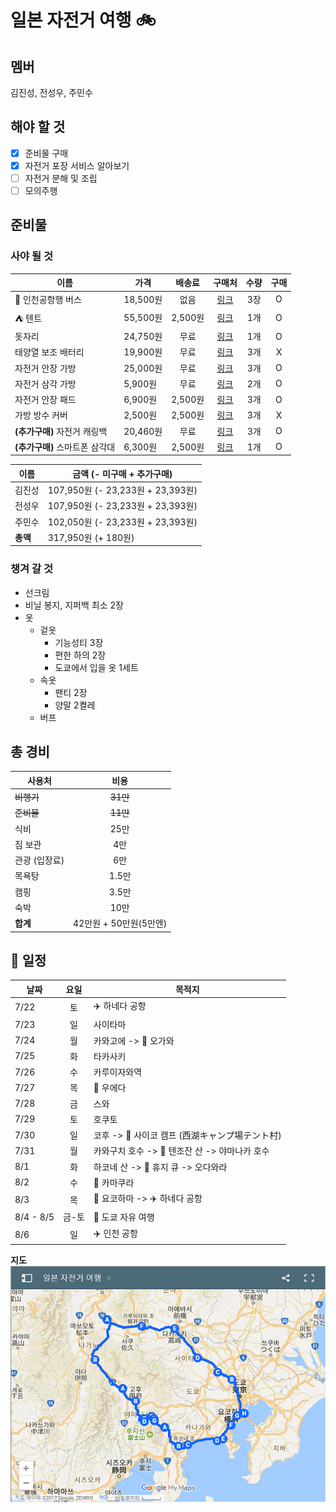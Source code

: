 # 일본 자전거 여행 :bike:

## 멤버
김진성, 전성우, 주민수

## 해야 할 것
- [x] 준비물 구매
- [x] 자전거 포장 서비스 알아보기
- [ ] 자전거 분해 및 조립
- [ ] 모의주행

## 준비물 

### 사야 될 것
|이름|가격|배송료|구매처|수량|구매|
|-|-|:-:|:-:|:-:|:-:|
|:bus: 인천공항행 버스|18,500원|없음|[링크](https://txbus.t-money.co.kr)|3장|O|
|:tent: 텐트|55,500원|2,500원|[링크](http://11st.kr/QR/P/1336351783)|1개|O|
|돗자리|24,750원|무료|[링크](https://www.coupang.com/vp/products/6528434)|1개|O|
|태양열 보조 배터리|19,900원|무료|[링크](http://gmkt.kr/gz6rNm)|3개|X|
|자전거 안장 가방|25,000원|무료|[링크](https://www.coupang.com/vp/products/6763475)|3개|O|
|자전거 삼각 가방|5,900원|무료|[링크](https://www.coupang.com/vp/products/2553388)|2개|O|
|자전거 안장 패드|6,900원|2,500원|[링크](http://item.gmarket.co.kr/Item?goodscode=205549181&search_keyword)|3개|O|
|가방 방수 커버|2,500원|2,500원|[링크](https://www.coupang.com/vp/products/21377233)|3개|X|
|**(추가구매)** 자전거 캐링백|20,460원|무료|[링크](http://11st.kr/QR/P/1656986601)|3개|O|
|**(추가구매)** 스마트폰 삼각대|6,300원|2,500원|[링크](http://storefarm.naver.com/biso2/products/752912146)|1개|O|

|이름|금액 (- 미구매 + 추가구매) |
|-|-|
|김진성|107,950원 (- 23,233원 + 23,393원)|
|전성우|107,950원 (- 23,233원 + 23,393원)|
|주민수|102,050원 (- 23,233원 + 23,393원)|
|**총액**|317,950원 (+ 180원)|

### 챙겨 갈 것
* 선크림
* 비닐 봉지, 지퍼백 최소 2장
* 옷
    * 겉옷
        * 기능성티 3장
        * 편한 하의 2장
        * 도쿄에서 입을 옷 1세트
    * 속옷
        * 팬티 2장
        * 양말 2켤레
    * 버프

## 총 경비
|사용처|비용|
|-|:-:|
|~~비행기~~|~~31만~~|
|~~준비물~~|~~11만~~|
|식비|25만|
|짐 보관|4만|
|관광 (입장료)|6만| 
|목욕탕|1.5만|
|캠핑|3.5만|
|숙박|10만|
**합계**|42만원 + 50만원(5만엔)|

## :date: 일정
|날짜|요일|목적지|
|-|:-:|-|
|7/22|토|:airplane: 하네다 공항|
|7/23|일|사이타마|
|7/24|월|카와고에 -> :school: 오가와|
|7/25|화|타카사키|
|7/26|수|카루이자와역|
|7/27|목|:japanese_castle: 우에다|
|7/28|금|스와|
|7/29|토|호쿠토|
|7/30|일|코후 -> :kimono: 사이코 캠프 (西湖キャンプ場テント村)|
|7/31|월|카와구치 호수 -> :mount_fuji: 텐조잔 산 -> 야마나카 호수|
|8/1|화|하코네 산 -> :roller_coaster: 휴지 큐 ->  오다와라|
|8/2|수|:ocean: 카마쿠라|
|8/3|목|:ship: 요코하마 -> :airplane: 하네다 공항|
|8/4 - 8/5|금-토|:tokyo_tower: 도쿄 자유 여행|
|8/6|일|:airplane: 인천 공항|

**지도**  
[![map](images/travel-to-japan-(1).png)](https://drive.google.com/open?id=1kG2CD8MkJcgrxBEo9VN9drOEGSY&usp=sharing)